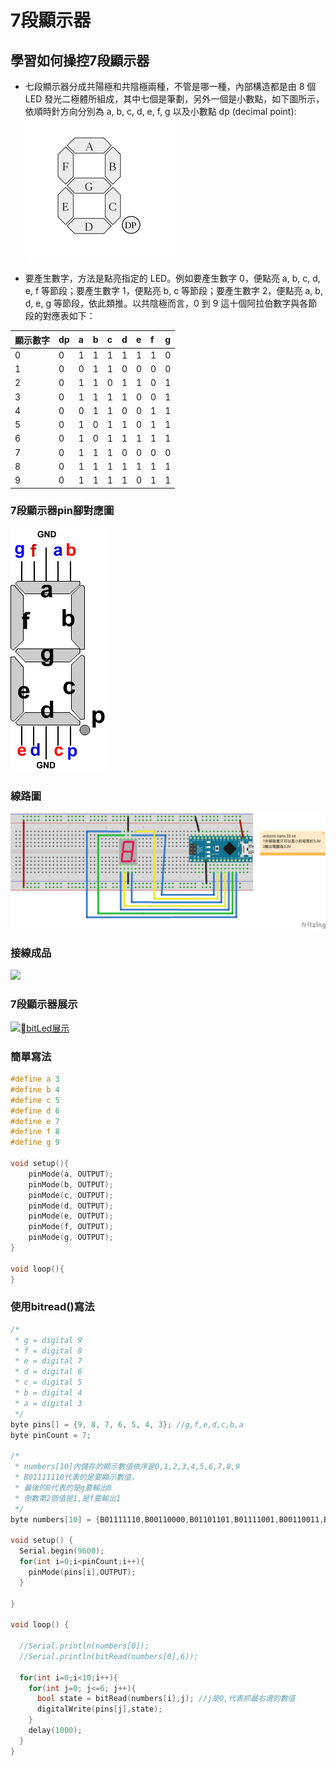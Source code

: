 # 7段顯示器
## 學習如何操控7段顯示器
- 七段顯示器分成共陽極和共陰極兩種，不管是哪一種，內部構造都是由 8 個 LED 發光二極體所組成，其中七個是筆劃，另外一個是小數點，如下圖所示，依順時針方向分別為 a, b, c, d, e, f, g 以及小數點 dp (decimal point):
![](7segBar.png)

- 要產生數字，方法是點亮指定的 LED。例如要產生數字 0，便點亮 a, b, c, d, e, f 等節段；要產生數字 1，便點亮 b, c 等節段；要產生數字 2，便點亮 a, b, d, e, g 等節段，依此類推。以共陰極而言，0 到 9 這十個阿拉伯數字與各節段的對應表如下：

| 顯示數字 | dp | a | b | c | d | e | f | g |
|:--|:--|:--|:--|:--|:--|:--|:--|:--|
| 0 | 0 | 1 | 1 | 1 | 1 | 1 | 1 | 0 | 
| 1 | 0 | 0 | 1 | 1 | 0 | 0 | 0 | 0 |  
| 2 | 0 | 1 | 1 | 0 | 1 | 1 | 0 | 1 |  
| 3 | 0 | 1 | 1 | 1 | 1 | 0 | 0 | 1 |  
| 4 | 0 | 0 | 1 | 1 | 0 | 0 | 1 | 1 |  
| 5 | 0 | 1 | 0 | 1 | 1 | 0 | 1 | 1 |  
| 6 | 0 | 1 | 0 | 1 | 1 | 1 | 1 | 1 | 
| 7 | 0 | 1 | 1 | 1 | 0 | 0 | 0 | 0 |
| 8 | 0 | 1 | 1 | 1 | 1 | 1 | 1 | 1 |
| 9 | 0 | 1 | 1 | 1 | 1 | 0 | 1 | 1 | 

### 7段顯示器pin腳對應圖

![](pic1.png)

### 線路圖
![](7segBar_bb.png)

### 接線成品
![](IMG_0521.png)

### 7段顯示器展示
[![bitLed展示](https://img.youtube.com/vi/Zd1pAQSc4Q8/1.jpg)](https://youtu.be/Zd1pAQSc4Q8)

### 簡單寫法

```c++
#define a 3
#define b 4
#define c 5
#define d 6
#define e 7
#define f 8
#define g 9

void setup(){
	pinMode(a, OUTPUT);  
	pinMode(b, OUTPUT);
	pinMode(c, OUTPUT);
	pinMode(d, OUTPUT);
	pinMode(e, OUTPUT);
	pinMode(f, OUTPUT);
	pinMode(g, OUTPUT);
}

void loop(){
}
```

### 使用bitread()寫法

```C++
/*
 * g = digital 9
 * f = digital 8
 * e = digital 7
 * d = digital 6
 * c = digital 5
 * b = digital 4
 * a = digital 3
 */
byte pins[] = {9, 8, 7, 6, 5, 4, 3}; //g,f,e,d,c,b,a
byte pinCount = 7;

/*
 * numbers[10]內儲存的顯示數值依序是0,1,2,3,4,5,6,7,8,9
 * B01111110代表的是要顯示數值，
 * 最後的0代表的是g要輸出0
 * 倒數第2個值是1,是f要輸出1
 */
byte numbers[10] = {B01111110,B00110000,B01101101,B01111001,B00110011,B01011011,B01011111,B01110000,B01111111,B01111011};

void setup() {
  Serial.begin(9600);
  for(int i=0;i<pinCount;i++){
    pinMode(pins[i],OUTPUT);
  }
  
}

void loop() {
  
  //Serial.println(numbers[0]);
  //Serial.println(bitRead(numbers[0],6));
  
  for(int i=0;i<10;i++){
    for(int j=0; j<=6; j++){
      bool state = bitRead(numbers[i],j); //j是0,代表抓最右邊的數值
      digitalWrite(pins[j],state);
    }
    delay(1000);
  }  
}
```


